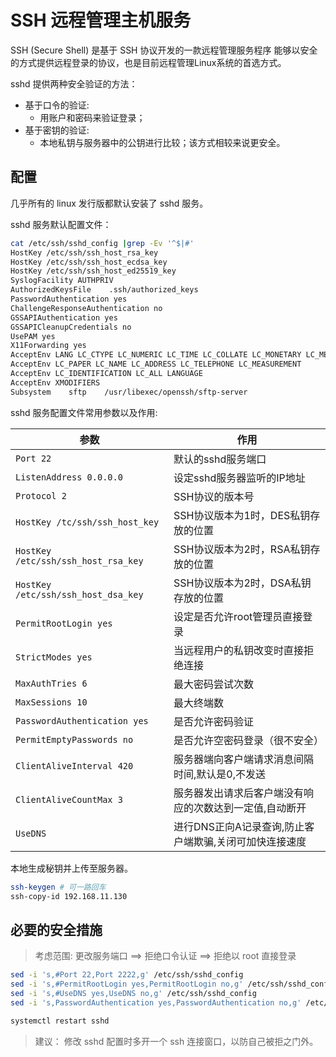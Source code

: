 <!--
 * @Author: jangrui
 * @Date: 2019-07-31 07:48:02
 * @LastEditors: jangrui
 * @LastEditTime: 2019-08-25 01:05:55
 * @version: 
 * @Descripttion: SSH 远程管理主机服务
 -->

# SSH 远程管理主机服务

SSH (Secure Shell) 是基于 SSH 协议开发的一款远程管理服务程序 能够以安全的方式提供远程登录的协议，也是目前远程管理Linux系统的首选方式。

sshd 提供两种安全验证的方法：

- 基于口令的验证:
  - 用账户和密码来验证登录；
- 基于密钥的验证:
  - 本地私钥与服务器中的公钥进行比较；该方式相较来说更安全。

## 配置

几乎所有的 linux 发行版都默认安装了 sshd 服务。

sshd 服务默认配置文件：

```bash
cat /etc/ssh/sshd_config |grep -Ev '^$|#'
HostKey /etc/ssh/ssh_host_rsa_key
HostKey /etc/ssh/ssh_host_ecdsa_key
HostKey /etc/ssh/ssh_host_ed25519_key
SyslogFacility AUTHPRIV
AuthorizedKeysFile    .ssh/authorized_keys
PasswordAuthentication yes
ChallengeResponseAuthentication no
GSSAPIAuthentication yes
GSSAPICleanupCredentials no
UsePAM yes
X11Forwarding yes
AcceptEnv LANG LC_CTYPE LC_NUMERIC LC_TIME LC_COLLATE LC_MONETARY LC_MESSAGES
AcceptEnv LC_PAPER LC_NAME LC_ADDRESS LC_TELEPHONE LC_MEASUREMENT
AcceptEnv LC_IDENTIFICATION LC_ALL LANGUAGE
AcceptEnv XMODIFIERS
Subsystem    sftp    /usr/libexec/openssh/sftp-server
```

sshd 服务配置文件常用参数以及作用:

|参数|作用|
|-|-|
|`Port 22`                              |默认的sshd服务端口|
|`ListenAddress 0.0.0.0`                |设定sshd服务器监听的IP地址|
|`Protocol 2`                           | SSH协议的版本号|
|`HostKey /tc/ssh/ssh_host_key`         |SSH协议版本为1时，DES私钥存放的位置|
|`HostKey /etc/ssh/ssh_host_rsa_key`    |SSH协议版本为2时，RSA私钥存放的位置|
|`HostKey /etc/ssh/ssh_host_dsa_key`    |SSH协议版本为2时，DSA私钥存放的位置|
|`PermitRootLogin yes`                  |设定是否允许root管理员直接登录|
|`StrictModes yes`                      |当远程用户的私钥改变时直接拒绝连接|
|`MaxAuthTries 6`                       |最大密码尝试次数|
|`MaxSessions 10`                       |最大终端数|
|`PasswordAuthentication yes`           |是否允许密码验证|
|`PermitEmptyPasswords no`              |是否允许空密码登录（很不安全）|
|`ClientAliveInterval 420`              |服务器端向客户端请求消息间隔时间,默认是0,不发送|
|`ClientAliveCountMax 3`                |服务器发出请求后客户端没有响应的次数达到一定值,自动断开|
|`UseDNS`                               |进行DNS正向A记录查询,防止客户端欺骗,关闭可加快连接速度|

本地生成秘钥并上传至服务器。

```bash
ssh-keygen # 可一路回车
ssh-copy-id 192.168.11.130
```

## 必要的安全措施

> 考虑范围: 更改服务端口 ==> 拒绝口令认证 ==> 拒绝以 root 直接登录

```bash
sed -i 's,#Port 22,Port 2222,g' /etc/ssh/sshd_config
sed -i 's,#PermitRootLogin yes,PermitRootLogin no,g' /etc/ssh/sshd_config
sed -i 's,#UseDNS yes,UseDNS no,g' /etc/ssh/sshd_config
sed -i 's,PasswordAuthentication yes,PasswordAuthentication no,g' /etc/ssh/sshd_config

systemctl restart sshd
```

> 建议： 修改 sshd 配置时多开一个 ssh 连接窗口，以防自己被拒之门外。
